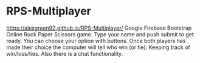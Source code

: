 # RPS-Multiplayer
https://alexgreen92.github.io/RPS-Multiplayer/
Google Firebase Bootstrap 
Online Rock Paper Scissors game. Type your name and push submit to get ready. You can choose your option with buttons. Once both players has made their choice the computer will tell who win (or tie). Keeping track of win/loss/ties. Also there is a chat functionality.

